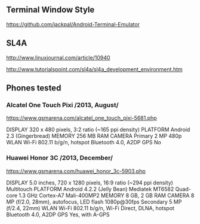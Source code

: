 
## Terminal Window Style

https://github.com/jackpal/Android-Terminal-Emulator

## SL4A

http://www.linuxjournal.com/article/10940

http://www.tutorialspoint.com/sl4a/sl4a_development_environment.htm


## Phones tested

### Alcatel One Touch Pixi /2013, August/

https://www.gsmarena.com/alcatel_one_touch_pixi-5681.php

DISPLAY		320 x 480 pixels, 3:2 ratio (~165 ppi density)
PLATFORM	Android 2.3 (Gingerbread)
MEMORY		256 MB RAM
CAMERA		Primary 2 MP 480p
WLAN		Wi-Fi 802.11 b/g/n, hotspot
Bluetooth	4.0, A2DP
GPS			No

### Huawei Honor 3C /2013, December/

https://www.gsmarena.com/huawei_honor_3c-5903.php

DISPLAY		5.0 inches, 720 x 1280 pixels, 16:9 ratio (~294 ppi density)
			Multitouch
PLATFORM	Android 4.2.2 (Jelly Bean)
			Mediatek MT6582 Quad-core 1.3 GHz Cortex-A7 Mali-400MP2
MEMORY		8 GB, 2 GB RAM
CAMERA		8 MP (f/2.0, 28mm), autofocus, LED flash 1080p@30fps
			Secondary	5 MP (f/2.4, 22mm)
WLAN		Wi-Fi 802.11 b/g/n, Wi-Fi Direct, DLNA, hotspot
Bluetooth	4.0, A2DP
GPS			Yes, with A-GPS
